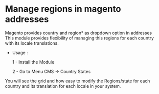 
Manage regions in magento addresses
=======================


Magento provides country and region* as dropdown option in addresses This module  provides flexibility of managing this regions for each country with its locale translations.

- Usage :

	1 - Install the Module 
	
	2 - Go to Menu CMS -> Country States

You will see the grid and how easy to modify the Regions/state for each country and its translation for each locale in your system.
